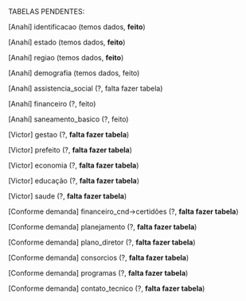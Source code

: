 TABELAS PENDENTES:



\[Anahí] identificacao (temos dados, **feito**)

\[Anahí] estado (temos dados, **feito**)

\[Anahí] regiao (temos dados, **feito**)

\[Anahí] demografia (temos dados, feito)

\[Anahí] assistencia\_social (?, falta fazer tabela)

\[Anahí] financeiro (?, feito)

\[Anahí] saneamento\_basico (?, feito)

\[Victor] gestao (?, **falta fazer tabela**)

\[Victor] prefeito (?, **falta fazer tabela**)

\[Victor] economia (?, **falta fazer tabela**)

\[Victor] educação (?, **falta fazer tabela**)

\[Victor] saude (?, **falta fazer tabela**)





\[Conforme demanda] financeiro\_cnd->certidões (?, **falta fazer tabela**)

\[Conforme demanda] planejamento (?, **falta fazer tabela**)

\[Conforme demanda] plano\_diretor (?, **falta fazer tabela**)

\[Conforme demanda] consorcios (?, **falta fazer tabela**)

\[Conforme demanda] programas (?, **falta fazer tabela**)

\[Conforme demanda] contato\_tecnico (?, **falta fazer tabela**)








